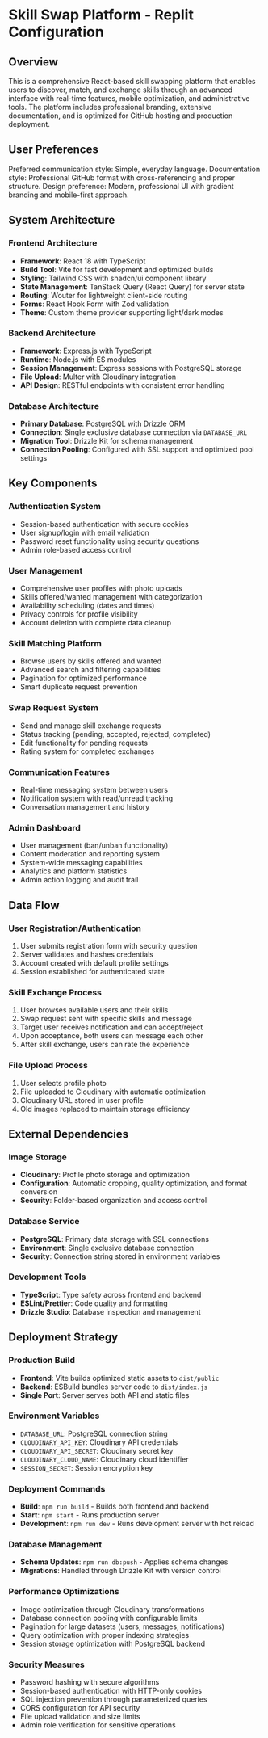 # Skill Swap Platform - Replit Configuration

## Overview

This is a comprehensive React-based skill swapping platform that enables users to discover, match, and exchange skills through an advanced interface with real-time features, mobile optimization, and administrative tools. The platform includes professional branding, extensive documentation, and is optimized for GitHub hosting and production deployment.

## User Preferences

Preferred communication style: Simple, everyday language.
Documentation style: Professional GitHub format with cross-referencing and proper structure.
Design preference: Modern, professional UI with gradient branding and mobile-first approach.

## System Architecture

### Frontend Architecture
- **Framework**: React 18 with TypeScript
- **Build Tool**: Vite for fast development and optimized builds
- **Styling**: Tailwind CSS with shadcn/ui component library
- **State Management**: TanStack Query (React Query) for server state
- **Routing**: Wouter for lightweight client-side routing
- **Forms**: React Hook Form with Zod validation
- **Theme**: Custom theme provider supporting light/dark modes

### Backend Architecture
- **Framework**: Express.js with TypeScript
- **Runtime**: Node.js with ES modules
- **Session Management**: Express sessions with PostgreSQL storage
- **File Upload**: Multer with Cloudinary integration
- **API Design**: RESTful endpoints with consistent error handling

### Database Architecture
- **Primary Database**: PostgreSQL with Drizzle ORM
- **Connection**: Single exclusive database connection via `DATABASE_URL`
- **Migration Tool**: Drizzle Kit for schema management
- **Connection Pooling**: Configured with SSL support and optimized pool settings

## Key Components

### Authentication System
- Session-based authentication with secure cookies
- User signup/login with email validation
- Password reset functionality using security questions
- Admin role-based access control

### User Management
- Comprehensive user profiles with photo uploads
- Skills offered/wanted management with categorization
- Availability scheduling (dates and times)
- Privacy controls for profile visibility
- Account deletion with complete data cleanup

### Skill Matching Platform
- Browse users by skills offered and wanted
- Advanced search and filtering capabilities
- Pagination for optimized performance
- Smart duplicate request prevention

### Swap Request System
- Send and manage skill exchange requests
- Status tracking (pending, accepted, rejected, completed)
- Edit functionality for pending requests
- Rating system for completed exchanges

### Communication Features
- Real-time messaging system between users
- Notification system with read/unread tracking
- Conversation management and history

### Admin Dashboard
- User management (ban/unban functionality)
- Content moderation and reporting system
- System-wide messaging capabilities
- Analytics and platform statistics
- Admin action logging and audit trail

## Data Flow

### User Registration/Authentication
1. User submits registration form with security question
2. Server validates and hashes credentials
3. Account created with default profile settings
4. Session established for authenticated state

### Skill Exchange Process
1. User browses available users and their skills
2. Swap request sent with specific skills and message
3. Target user receives notification and can accept/reject
4. Upon acceptance, both users can message each other
5. After skill exchange, users can rate the experience

### File Upload Process
1. User selects profile photo
2. File uploaded to Cloudinary with automatic optimization
3. Cloudinary URL stored in user profile
4. Old images replaced to maintain storage efficiency

## External Dependencies

### Image Storage
- **Cloudinary**: Profile photo storage and optimization
- **Configuration**: Automatic cropping, quality optimization, and format conversion
- **Security**: Folder-based organization and access control

### Database Service
- **PostgreSQL**: Primary data storage with SSL connections
- **Environment**: Single exclusive database connection
- **Security**: Connection string stored in environment variables

### Development Tools
- **TypeScript**: Type safety across frontend and backend
- **ESLint/Prettier**: Code quality and formatting
- **Drizzle Studio**: Database inspection and management

## Deployment Strategy

### Production Build
- **Frontend**: Vite builds optimized static assets to `dist/public`
- **Backend**: ESBuild bundles server code to `dist/index.js`
- **Single Port**: Server serves both API and static files

### Environment Variables
- `DATABASE_URL`: PostgreSQL connection string
- `CLOUDINARY_API_KEY`: Cloudinary API credentials
- `CLOUDINARY_API_SECRET`: Cloudinary secret key
- `CLOUDINARY_CLOUD_NAME`: Cloudinary cloud identifier
- `SESSION_SECRET`: Session encryption key

### Deployment Commands
- **Build**: `npm run build` - Builds both frontend and backend
- **Start**: `npm start` - Runs production server
- **Development**: `npm run dev` - Runs development server with hot reload

### Database Management
- **Schema Updates**: `npm run db:push` - Applies schema changes
- **Migrations**: Handled through Drizzle Kit with version control

### Performance Optimizations
- Image optimization through Cloudinary transformations
- Database connection pooling with configurable limits
- Pagination for large datasets (users, messages, notifications)
- Query optimization with proper indexing strategies
- Session storage optimization with PostgreSQL backend

### Security Measures
- Password hashing with secure algorithms
- Session-based authentication with HTTP-only cookies
- SQL injection prevention through parameterized queries
- CORS configuration for API security
- File upload validation and size limits
- Admin role verification for sensitive operations